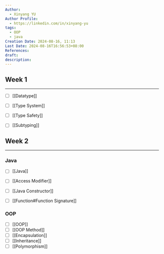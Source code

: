 ```yaml
---
Author:
  - Xinyang YU
Author Profile:
  - https://linkedin.com/in/xinyang-yu
tags:
  - OOP
  - java
Creation Date: 2024-08-16, 11:13
Last Date: 2024-08-16T16:56:53+08:00
References: 
draft: 
description: 
---
```

## Week 1
---
- [ ] [[Datatype]]
- [ ] [[Type System]]
- [ ] [[Type Safety]]
- [ ] [[Subtyping]]


## Week 2
---
### Java
- [ ] [[Java]]
- [ ] [[Access Modifier]]
- [ ] [[Java Constructor]]
- [ ] [[Function#Function Signature]]


### OOP
- [ ] [[OOP]]
- [ ] [[OOP Method]]
- [ ] [[Encapsulation]]
- [ ] [[Inheritance]]
- [ ] [[Polymorphism]]